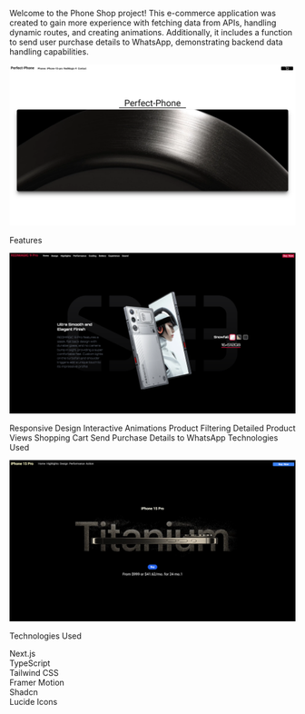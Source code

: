 
Welcome to the Phone Shop project! This e-commerce application was created to gain more experience with fetching data from APIs, handling dynamic routes,
and creating animations. Additionally, it includes a function to send user purchase details to WhatsApp, demonstrating backend data handling capabilities.

<img src="github/pic_1.png" alt="" />
   

 Features 

<img src="github/pic_2.png" alt="" />
       
Responsive Design
Interactive Animations
Product Filtering
Detailed Product Views
Shopping Cart
Send Purchase Details to WhatsApp
Technologies Used

<img src="github/pic_3.png" alt="" />


 Technologies Used 

<div> Next.js <div/> 
<div> TypeScript <div/>
<div> Tailwind CSS <div/>
<div> Framer Motion <div/>
<div> Shadcn <div/>
<div> Lucide Icons <div/>







